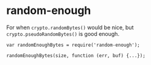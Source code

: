 random-enough
=============

For when `crypto.randomBytes()` would be nice, but `crypto.pseudoRandomBytes()` is good enough.

```
var randomEnoughBytes = require('random-enough');

randomEnoughBytes(size, function (err, buf) {...});
```
